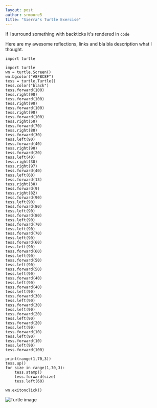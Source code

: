 ```yaml
---
layout: post
author: srmoore5
title: "Sierra's Turtle Exercise"
---
```


If I surround something with backticks it's rendered in `code`

Here are my awesome reflections, links and bla bla description what I thought.

```
import turtle

import turtle
wn = turtle.Screen()
wn.bgcolor("#8FBC8F")
tess = turtle.Turtle()
tess.color("black")
tess.forward(100) 
tess.right(90) 
tess.forward(100) 
tess.right(90) 
tess.forward(100) 
tess.right(90) 
tess.forward(100) 
tess.right(50) 
tess.forward(70)
tess.right(80)
tess.forward(30)
tess.left(90)
tess.forward(40)
tess.right(90)
tess.forward(20)
tess.left(40)
tess.right(30)
tess.right(97)
tess.forward(40)
tess.left(60)
tess.forward(13)
tess.right(30)
tess.forward(9)
tess.right(82)
tess.forward(90) 
tess.left(90)
tess.forward(80)
tess.left(90)
tess.forward(80)
tess.left(90)
tess.forward(70)
tess.left(90)
tess.forward(70)
tess.left(90)
tess.forward(60)
tess.left(90)
tess.forward(60)
tess.left(90)
tess.forward(50)
tess.left(90)
tess.forward(50)
tess.left(90)
tess.forward(40)
tess.left(90)
tess.forward(40)
tess.left(90)
tess.forward(30)
tess.left(90)
tess.forward(30)
tess.left(90)
tess.forward(20)
tess.left(90)
tess.forward(20)
tess.left(90)
tess.forward(10)
tess.left(90)
tess.forward(10)
tess.left(90)
tess.forward(100)

print(range(1,70,3))
tess.up()
for size in range(1,70,3):
    tess.stamp()
    tess.forward(size)
    tess.left(60)

wn.exitonclick()
```

![Turtle image](http://www.flickr.com/photos/114755180@N03/12005564584/)
